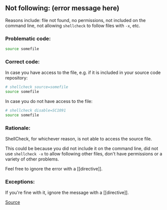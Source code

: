 ## Not following: (error message here)

Reasons include: file not found, no permissions, not included on the command line, not allowing `shellcheck` to follow files with `-x`, etc.

### Problematic code:

```sh
source somefile
```

### Correct code:

In case you have access to the file, e.g. if it is included in your source code repository:

```sh
# shellcheck source=somefile
source somefile
```

In case you do not have access to the file:

```sh
# shellcheck disable=SC1091
source somefile
```

### Rationale:

ShellCheck, for whichever reason, is not able to access the source file.

This could be because you did not include it on the command line, did not use `shellcheck -x` to allow following other files, don't have permissions or a variety of other problems.

Feel free to ignore the error with a [[directive]].

### Exceptions:

If you're fine with it, ignore the message with a [[directive]].

[Source](https://github.com/koalaman/shellcheck/wiki/SC1091)

